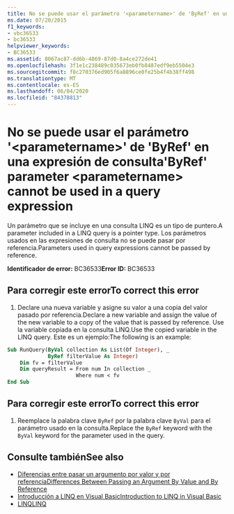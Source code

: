 ```yaml
---
title: No se puede usar el parámetro '<parametername>' de 'ByRef' en una expresión de consulta
ms.date: 07/20/2015
f1_keywords:
- vbc36533
- bc36533
helpviewer_keywords:
- BC36533
ms.assetid: 8067ac87-dd6b-4869-87d0-8a4ce272de41
ms.openlocfilehash: 3f1e1c238489c035673eb0fb8487edf9eb5504e3
ms.sourcegitcommit: f8c270376ed905f6a8896ce0fe25b4f4b38ff498
ms.translationtype: MT
ms.contentlocale: es-ES
ms.lasthandoff: 06/04/2020
ms.locfileid: "84378813"
---
```

# <a name="byref-parameter-parametername-cannot-be-used-in-a-query-expression"></a><span data-ttu-id="ec1ca-102">No se puede usar el parámetro '\<parametername>' de 'ByRef' en una expresión de consulta</span><span class="sxs-lookup"><span data-stu-id="ec1ca-102">'ByRef' parameter \<parametername> cannot be used in a query expression</span></span>
<span data-ttu-id="ec1ca-103">Un parámetro que se incluye en una consulta LINQ es un tipo de puntero.</span><span class="sxs-lookup"><span data-stu-id="ec1ca-103">A parameter included in a LINQ query is a pointer type.</span></span> <span data-ttu-id="ec1ca-104">Los parámetros usados en las expresiones de consulta no se puede pasar por referencia.</span><span class="sxs-lookup"><span data-stu-id="ec1ca-104">Parameters used in query expressions cannot be passed by reference.</span></span>  
  
 <span data-ttu-id="ec1ca-105">**Identificador de error:** BC36533</span><span class="sxs-lookup"><span data-stu-id="ec1ca-105">**Error ID:** BC36533</span></span>  
  
## <a name="to-correct-this-error"></a><span data-ttu-id="ec1ca-106">Para corregir este error</span><span class="sxs-lookup"><span data-stu-id="ec1ca-106">To correct this error</span></span>  
  
1. <span data-ttu-id="ec1ca-107">Declare una nueva variable y asigne su valor a una copia del valor pasado por referencia.</span><span class="sxs-lookup"><span data-stu-id="ec1ca-107">Declare a new variable and assign the value of the new variable to a copy of the value that is passed by reference.</span></span> <span data-ttu-id="ec1ca-108">Use la variable copiada en la consulta LINQ.</span><span class="sxs-lookup"><span data-stu-id="ec1ca-108">Use the copied variable in the LINQ query.</span></span> <span data-ttu-id="ec1ca-109">Este es un ejemplo:</span><span class="sxs-lookup"><span data-stu-id="ec1ca-109">The following is an example:</span></span>  
  
```vb  
Sub RunQuery(ByVal collection As List(Of Integer), _  
             ByRef filterValue As Integer)  
    Dim fv = filterValue  
    Dim queryResult = From num In collection _  
                      Where num < fv  
End Sub  
```  
  
## <a name="to-correct-this-error"></a><span data-ttu-id="ec1ca-110">Para corregir este error</span><span class="sxs-lookup"><span data-stu-id="ec1ca-110">To correct this error</span></span>  
  
1. <span data-ttu-id="ec1ca-111">Reemplace la palabra clave `ByRef` por la palabra clave `ByVal` para el parámetro usado en la consulta.</span><span class="sxs-lookup"><span data-stu-id="ec1ca-111">Replace the `ByRef` keyword with the `ByVal` keyword for the parameter used in the query.</span></span>  
  
## <a name="see-also"></a><span data-ttu-id="ec1ca-112">Consulte también</span><span class="sxs-lookup"><span data-stu-id="ec1ca-112">See also</span></span>

- [<span data-ttu-id="ec1ca-113">Diferencias entre pasar un argumento por valor y por referencia</span><span class="sxs-lookup"><span data-stu-id="ec1ca-113">Differences Between Passing an Argument By Value and By Reference</span></span>](../programming-guide/language-features/procedures/differences-between-passing-an-argument-by-value-and-by-reference.md)
- [<span data-ttu-id="ec1ca-114">Introducción a LINQ en Visual Basic</span><span class="sxs-lookup"><span data-stu-id="ec1ca-114">Introduction to LINQ in Visual Basic</span></span>](../programming-guide/language-features/linq/introduction-to-linq.md)
- [<span data-ttu-id="ec1ca-115">LINQ</span><span class="sxs-lookup"><span data-stu-id="ec1ca-115">LINQ</span></span>](../programming-guide/language-features/linq/index.md)
